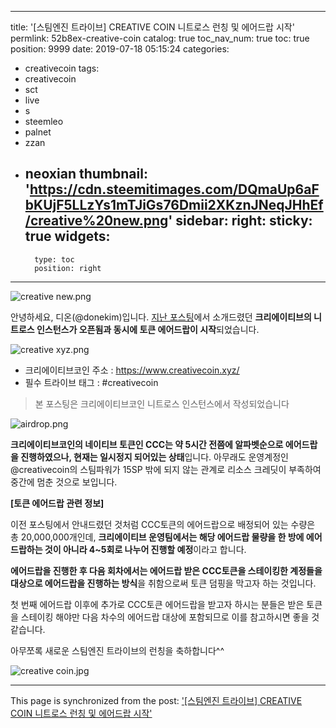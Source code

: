 
---
title: '[스팀엔진 트라이브] CREATIVE COIN 니트로스 런칭 및 에어드랍 시작'
permlink: 52b8ex-creative-coin
catalog: true
toc_nav_num: true
toc: true
position: 9999
date: 2019-07-18 05:15:24
categories:
- creativecoin
tags:
- creativecoin
- sct
- live
- s
- steemleo
- palnet
- zzan
- neoxian
thumbnail: 'https://cdn.steemitimages.com/DQmaUp6aFbKUjF5LLzYs1mTJiGs76Dmii2XKznJNeqJHhEf/creative%20new.png'
sidebar:
    right:
        sticky: true
widgets:
    -
        type: toc
        position: right
---


![creative new.png](https://cdn.steemitimages.com/DQmaUp6aFbKUjF5LLzYs1mTJiGs76Dmii2XKznJNeqJHhEf/creative%20new.png)

안녕하세요, 디온(@donekim)입니다. [지난 포스팅](https://www.steemcoinpan.com/sct/@donekim/2fgfdj)에서 소개드렸던 **크리에이티브의 니트로스 인스턴스가 오픈됨과 동시에 토큰 에어드랍이 시작**되었습니다.

![creative xyz.png](https://cdn.steemitimages.com/DQmfRP2pa2X1FXjw4TrGL3GyoTv2uU5FRThFxdHAaZnxmeA/creative%20xyz.png)

- 크리에이티브코인 주소 : https://www.creativecoin.xyz/
- 필수 트라이브 태그 : #creativecoin

> 본 포스팅은 크리에이티브코인 니트로스 인스턴스에서 작성되었습니다

![airdrop.png](https://cdn.steemitimages.com/DQmXrp2j1J7few8wRVDK6UChb8TNzC5K5sEMES4Gpr5zo5N/airdrop.png)

**크리에이티브코인의 네이티브 토큰인 CCC는 약 5시간 전쯤에 알파벳순으로 에어드랍을 진행하였으나, 현재는 일시정지 되어있는 상태**입니다. 아무래도 운영계정인 @creativecoin의 스팀파워가 15SP 밖에 되지 않는 관계로 리소스 크레딧이 부족하여 중간에 멈춘 것으로 보입니다.

**[토큰 에어드랍 관련 정보]**

이전 포스팅에서 안내드렸던 것처럼 CCC토큰의 에어드랍으로 배정되어 있는 수량은 총 20,000,000개인데, **크리에이티브 운영팀에서는 해당 에어드랍 물량을 한 방에 에어드랍하는 것이 아니라 4~5회로 나누어 진행할 예정**이라고 합니다.

**에어드랍을 진행한 후 다음 회차에서는 에어드랍 받은 CCC토큰을 스테이킹한 계정들을 대상으로 에어드랍을 진행하는 방식**을 취함으로써 토큰 덤핑을 막고자 하는 것입니다.

첫 번째 에어드랍 이후에 추가로 CCC토큰 에어드랍을 받고자 하시는 분들은 받은 토큰을 스테이킹 해야만 다음 차수의 에어드랍 대상에 포함되므로 이를 참고하시면 좋을 것 같습니다.

아무쪼록 새로운 스팀엔진 트라이브의 런칭을 축하합니다^^

![creative coin.jpg](https://cdn.steemitimages.com/DQmT1scF5ySKfRV9QtbUpfTQgMfoBTjxubnsbriPtWGusYB/creative%20coin.jpg)

- - -

This page is synchronized from the post: ['[스팀엔진 트라이브] CREATIVE COIN 니트로스 런칭 및 에어드랍 시작'](https://steemit.com/@donekim/52b8ex-creative-coin)
